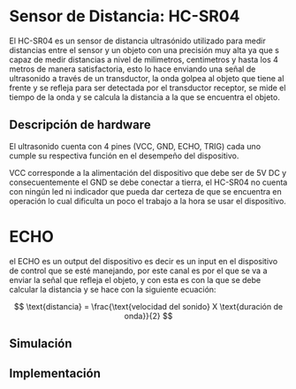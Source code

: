 # Sensor de Distancia: HC-SR04

El HC-SR04 es un sensor de distancia ultrasónido utilizado para medir distancias entre el sensor y un objeto con una precisión muy alta ya que s capaz de medir distancias a nivel de milimetros, centimetros y hasta los 4 metros de manera satisfactoria, esto lo hace enviando una señal de ultrasonido a través de un transductor, la onda golpea al objeto que tiene al frente y se refleja para ser detectada por el transductor receptor, se mide el tiempo de la onda y se calcula la distancia a la que se encuentra el objeto.

## Descripción de hardware

El ultrasonido cuenta con 4 pines (VCC, GND, ECHO, TRIG) cada uno cumple su respectiva función en el desempeño del dispositivo.

VCC corresponde a la alimentación del dispositivo que debe ser de 5V DC y consecuentemente el GND se debe conectar a tierra, el HC-SR04 no cuenta con ningún led ni indicador que pueda dar certeza de que se encuentra en operación lo cual dificulta un poco el trabajo a la hora se usar el dispositivo.

# ECHO

el ECHO es un output del dispositivo es decir es un input en el dispositivo de control que se esté manejando, por este canal es por el que se va a enviar la señal que refleja el objeto, y con esta es con la que se debe calcular la distancia y se hace con la siguiente ecuación:

$$
\text{distancia} = \frac{\text{velocidad del sonido} X \text{duración de onda}}{2}
$$



## Simulación

## Implementación
